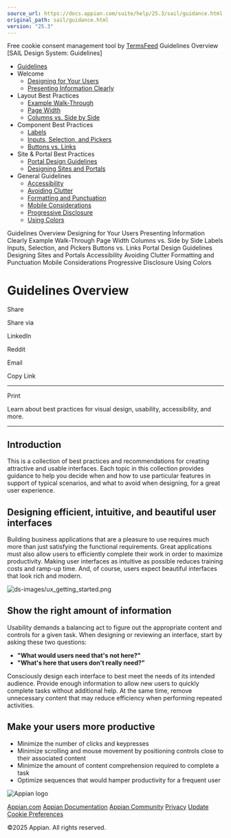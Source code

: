 ```yaml
---
source_url: https://docs.appian.com/suite/help/25.3/sail/guidance.html
original_path: sail/guidance.html
version: "25.3"
---
```


Free cookie consent management tool by [TermsFeed](https://www.termsfeed.com/) Guidelines Overview \[SAIL Design System: Guidelines\]

-   [Guidelines](#)
-   Welcome
    -   [Designing for Your Users](/suite/help/25.3/sail/ux-designing-for-your-users.html)
    -   [Presenting Information Clearly](/suite/help/25.3/sail/ux-presenting-information-clearly.html)
-   Layout Best Practices
    -   [Example Walk-Through](/suite/help/25.3/sail/ux-example-walkthrough.html)
    -   [Page Width](/suite/help/25.3/sail/ux-page-width.html)
    -   [Columns vs. Side by Side](/suite/help/25.3/sail/ux-columns-and-side-by-side.html)
-   Component Best Practices
    -   [Labels](/suite/help/25.3/sail/ux-labels.html)
    -   [Inputs, Selection, and Pickers](/suite/help/25.3/sail/ux-inputs.html)
    -   [Buttons vs. Links](/suite/help/25.3/sail/ux-buttons-vs-links.html)
-   Site & Portal Best Practices
    -   [Portal Design Guidelines](/suite/help/25.3/sail/ux-portals.html)
    -   [Designing Sites and Portals](/suite/help/25.3/sail/ux-site-branding.html)
-   General Guidelines
    -   [Accessibility](/suite/help/25.3/sail/ux-accessibility.html)
    -   [Avoiding Clutter](/suite/help/25.3/sail/ux-avoiding-clutter.html)
    -   [Formatting and Punctuation](/suite/help/25.3/sail/ux-formatting-and-punctuation.html)
    -   [Mobile Considerations](/suite/help/25.3/sail/ux-mobile-considerations.html)
    -   [Progressive Disclosure](/suite/help/25.3/sail/ux-progressive-disclosure.html)
    -   [Using Colors](/suite/help/25.3/sail/ux-color-overview.html)

Guidelines Overview Designing for Your Users Presenting Information Clearly Example Walk-Through Page Width Columns vs. Side by Side Labels Inputs, Selection, and Pickers Buttons vs. Links Portal Design Guidelines Designing Sites and Portals Accessibility Avoiding Clutter Formatting and Punctuation Mobile Considerations Progressive Disclosure Using Colors

# Guidelines Overview

Share

Share via

LinkedIn

Reddit

Email

Copy Link

* * *

Print

Learn about best practices for visual design, usability, accessibility, and more.

* * *

## Introduction

This is a collection of best practices and recommendations for creating attractive and usable interfaces. Each topic in this collection provides guidance to help you decide when and how to use particular features in support of typical scenarios, and what to avoid when designing, for a great user experience.

## Designing efficient, intuitive, and beautiful user interfaces

Building business applications that are a pleasure to use requires much more than just satisfying the functional requirements. Great applications must also allow users to efficiently complete their work in order to maximize productivity. Making user interfaces as intuitive as possible reduces training costs and ramp-up time. And, of course, users expect beautiful interfaces that look rich and modern.

![ds-images/ux_getting_started.png](ds-images/ux_getting_started.png)

## Show the right amount of information

Usability demands a balancing act to figure out the appropriate content and controls for a given task. When designing or reviewing an interface, start by asking these two questions:

-   **"What would users need that's not here?"**
-   **"What's here that users don't really need?"**

Consciously design each interface to best meet the needs of its intended audience. Provide enough information to allow new users to quickly complete tasks without additional help. At the same time, remove unnecessary content that may reduce efficiency when performing repeated activities.

## Make your users more productive

-   Minimize the number of clicks and keypresses
-   Minimize scrolling and mouse movement by positioning controls close to their associated content
-   Minimize the amount of content comprehension required to complete a task
-   Optimize sequences that would hamper productivity for a frequent user

![Appian logo](../images/design-sys/logo-appian-white-rebrand.svg)

[Appian.com](https://www.appian.com/) [Appian Documentation](/suite/help/25.3/) [Appian Community](https://community.appian.com) [Privacy](https://appian.com/legal/privacy-information.html) [Update Cookie Preferences](#)
 

©2025 Appian. All rights reserved.